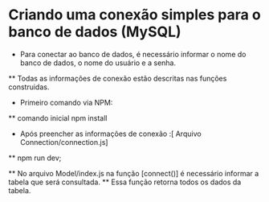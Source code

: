 # Criando uma conexão simples para o banco de dados (MySQL)

*   Para conectar ao banco de dados, é necessário informar o nome do banco de dados, o nome do usuário e a senha.


** Todas as informações de conexão estão descritas nas funções construidas.

* Primeiro comando via NPM:

**  comando inicial npm install 
 
* Após preencher as informações de conexão :[ Arquivo Connection/connection.js]

** npm run dev; 

** No arquivo Model/index.js na função [connect()] é necessário informar a tabela que será consultada.
** Essa função retorna todos os dados da tabela.

